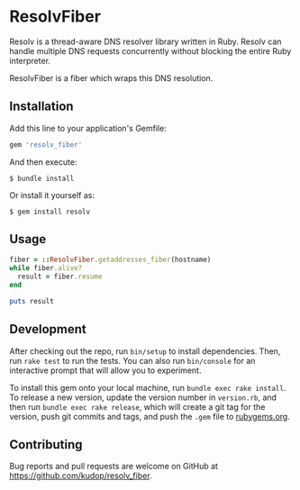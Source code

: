 # ResolvFiber

Resolv is a thread-aware DNS resolver library written in Ruby.  Resolv can
handle multiple DNS requests concurrently without blocking the entire Ruby
interpreter.

ResolvFiber is a fiber which wraps this DNS resolution.

## Installation

Add this line to your application's Gemfile:

```ruby
gem 'resolv_fiber'
```

And then execute:

    $ bundle install

Or install it yourself as:

    $ gem install resolv

## Usage


```ruby
fiber = ::ResolvFiber.getaddresses_fiber(hostname)
while fiber.alive?
  result = fiber.resume
end

puts result
```

## Development

After checking out the repo, run `bin/setup` to install dependencies. Then, run `rake test` to run the tests. You can also run `bin/console` for an interactive prompt that will allow you to experiment.

To install this gem onto your local machine, run `bundle exec rake install`. To release a new version, update the version number in `version.rb`, and then run `bundle exec rake release`, which will create a git tag for the version, push git commits and tags, and push the `.gem` file to [rubygems.org](https://rubygems.org).

## Contributing

Bug reports and pull requests are welcome on GitHub at https://github.com/kudop/resolv_fiber.

